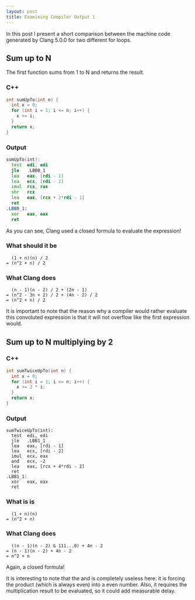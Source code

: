 ```yaml
---
layout: post
title: Examining Compiler Output 1
---
```


In this post I present a short comparison between the machine code generated by
Clang 5.0.0 for two different for loops.

## Sum up to N

The first function sums from 1 to N and returns the result.

### C++

```cpp
int sumUpTo(int n) {
  int x = 0;
  for (int i = 1; i <= n; i++) {
    x += i;
  }
  return x;
}
```

### Output

```asm
sumUpTo(int):
  test  edi, edi
  jle   .LBB0_1
  lea   eax, [rdi - 1]
  lea   ecx, [rdi - 2]
  imul  rcx, rax
  shr   rcx
  lea   eax, [rcx + 2*rdi - 1]
  ret
.LBB0_1:
  xor   eax, eax
  ret
```

As you can see, Clang used a closed formula to evaluate the expression!

### What should it be

```
  (1 + n)(n) / 2
= (n^2 + n) / 2
```

### What Clang does

```
  (n - 1)(n - 2) / 2 + (2n - 1)
= (n^2 - 3n + 2) / 2 + (4n - 2) / 2
= (n^2 + n) / 2
```

It is important to note that the reason why a compiler would rather evaluate
this convoluted expression is that it will not overflow like the first
expression would.

## Sum up to N multiplying by 2

### C++

```cpp
int sumTwiceUpTo(int n) {
  int x = 0;
  for (int i = 1; i <= n; i++) {
    x += 2 * i;
  }
  return x;
}
```

### Output

```
sumTwiceUpTo(int):
  test  edi, edi
  jle   .LBB1_1
  lea   eax, [rdi - 1]
  lea   ecx, [rdi - 2]
  imul  ecx, eax
  and   ecx, -2
  lea   eax, [rcx + 4*rdi - 2]
  ret
.LBB1_1:
  xor   eax, eax
  ret
```

### What is is

```
  (1 + n)(n)
= (n^2 + n)
```

### What Clang does

```
  ((n - 1)(n - 2) & 111...0) + 4n - 2
= (n - 1)(n - 2) + 4n - 2
= n^2 + n
```

Again, a closed formula!

It is interesting to note that the and is completely useless here: it is forcing
the product (which is always even) into a even number. Also, it requires the
multiplication result to be evaluated, so it could add measurable delay.
